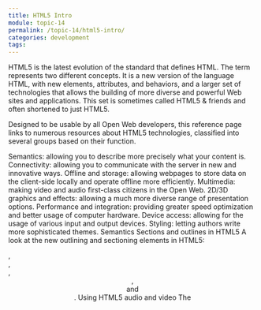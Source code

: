 ```yaml
---
title: HTML5 Intro
module: topic-14
permalink: /topic-14/html5-intro/
categories: development
tags:
---
```


<div class="divider-heading"></div>


HTML5 is the latest evolution of the standard that defines HTML. The term represents two different concepts. It is a new version of the language HTML, with new elements, attributes, and behaviors, and a larger set of technologies that allows the building of more diverse and powerful Web sites and applications. This set is sometimes called HTML5 & friends and often shortened to just HTML5.

Designed to be usable by all Open Web developers, this reference page links to numerous resources about HTML5 technologies, classified into several groups based on their function.

Semantics: allowing you to describe more precisely what your content is.
Connectivity: allowing you to communicate with the server in new and innovative ways.
Offline and storage: allowing webpages to store data on the client-side locally and operate offline more efficiently.
Multimedia: making video and audio first-class citizens in the Open Web.
2D/3D graphics and effects: allowing a much more diverse range of presentation options.
Performance and integration: providing greater speed optimization and better usage of computer hardware.
Device access: allowing for the usage of various input and output devices.
Styling: letting authors write more sophisticated themes.
Semantics
Sections and outlines in HTML5
A look at the new outlining and sectioning elements in HTML5: <section>, <article>, <nav>, <header>, <footer> and <aside>.
Using HTML5 audio and video
The <audio> and <video> elements embed and allow the manipulation of new multimedia content.
Forms improvements
A look at the constraint validation API, several new attributes, new values for the <input> attribute type and the new <output> element.
New semantic elements
Beside sections, media and forms elements, there are numerous new elements, like <mark>, <figure>, <figcaption>, <data>, <time>, <output>, <progress>, or <meter> and <main>, increasing the number of valid HTML5 elements.
Improvement in <iframe>
Using the sandbox and srcdoc attributes, authors can now be precise about the level of security and the wished rendering of an <iframe> element.
MathML
Allows directly embedding mathematical formulas.
Introduction to HTML5
This article introduces how to indicate to the browser that you are using HTML5 in your web design or web application.
HTML5 Reference Guide
Quick-reference HTML5 sheet containing markup generators, code examples and web developer tools. The guide is downloadable for ease of use and access. This page was created with help from the W3C as a quick guide for those who have some basic familiarity and experience using HTML5.
Downloadable HTML5 Guide
A quick guide to HTML5, including the common HTML tags as well as the new HTML5 tags. Downloadable in PDF and PNG formats.
HTML5 Cheat Sheet 
A handy HTML 5 cheat sheet for beginners who want to master HTML 5, its elements, event attributes and compatibility.
Editable HTML5 Cheat Sheet 
A beginner-friendly and editable cheat sheet with HTML5 examples that is aimed at anyone wanting to learn and use HTML5.
HTML5-compliant parser
The parser, which turns the bytes of an HTML document into a DOM, has been extended and now precisely defines the behavior to use in all cases, even when faced with invalid HTML. This leads to far greater predictability and interoperability between HTML5-compliant browsers.
Connectivity
Web Sockets
Allows creating a permanent connection between the page and the server and to exchange non-HTML data through that means.
Server-sent events
Allows a server to push events to a client, rather than the classical paradigm where the server could send data only in response to a client's request.
WebRTC
This technology, where RTC stands for Real-Time Communication, allows connecting to other people and controlling videoconferencing directly in the browser, without the need for a plugin or an external application.
Offline & storage
Offline resources: The application cache
Firefox fully supports the HTML5 offline resource specification. Most others have offline resource support at some level.
Online and offline events
Firefox 3 supports WHATWG online and offline events, which let applications and extensions detect whether or not there's an active Internet connection, as well as to detect when the connection goes up and down.
WHATWG client-side session and persistent storage (aka DOM storage)
Client-side session and persistent storage allows web applications to store structured data on the client side.
IndexedDB
IndexedDB is a web standard for the storage of significant amounts of structured data in the browser and for high performance searches on this data using indexes.
Using files from web applications
Support for the new HTML5 File API has been added to Gecko, making it possible for web applications to access local files selected by the user. This includes support for selecting multiple files using the <input> of type file HTML element's new multiple attribute. There also is FileReader.
Multimedia
Using HTML5 audio and video
The <audio> and <video> elements embed and allow the manipulation of new multimedia content.
WebRTC
This technology, where RTC stands for Real-Time Communication, allows connecting to other people and controlling videoconferencing directly in the browser, without the need for a plugin or an external application.
Track and WebVTT
The <track> element allows subtitles and chapters. WebVTT is a text track format.
2D/3D graphics AND effects
Canvas tutorial
Learn about the new <canvas> element and how to draw graphs and other objects in Firefox.
HTML5 Text API for <canvas> elements
The HTML5 text API is now supported by <canvas> elements.
WebGL
WebGL brings 3D graphics to the Web by introducing an API that closely conforms to OpenGL ES 2.0 that can be used in HTML5 <canvas> elements.
SVG
An XML-based format of vectorial images that can directly be embedded in the HTML.
Performance and Integration
Web Workers
Allows delegation of JavaScript evaluation to background threads, allowing these activities to prevent slowing down interactive events.
XMLHttpRequest level 2
Allows fetching asynchronously some parts of the page, allowing it to display dynamic content, varying according to the time and user actions. This is the technology behind Ajax.
JIT-compiling JavaScript engines
The new generation of JavaScript engines is much more powerful, leading to greater performance.
History API
Allows the manipulation of the browser history. This is especially useful for pages loading interactively new information.
The contentEditable Attribute: Transform your website to a wiki!
HTML5 has standardized the contentEditable attribute. Learn more about this feature.
Drag and drop
The HTML5 drag and drop API allows support for dragging and dropping items within and between web sites. This also provides a simpler API for use by extensions and Mozilla-based applications.
Focus management in HTML
The new HTML5 activeElement and hasFocus attributes are supported.
Web-based protocol handlers
You can now register web applications as protocol handlers using the navigator.registerProtocolHandler() method.
requestAnimationFrame
Allows control of animations rendering to obtain optimal performance.
Fullscreen API
Controls the usage of the whole screen for a Web page or application, without the browser UI displayed.
Pointer Lock API
Allows locking the pointer to the content, so games and similar applications don't lose focus when the pointer reaches the window limit.
Online and offline events
In order to build a good offline-capable web application, you need to know when your application is actually offline. Incidentally, you also need to know when your application has returned to an online status again.
Device access
Using the Camera API
Allows using, manipulating, and storing an image from the computer's camera.
Touch events
Handlers to react to events created by a user pressing touch screens.
Using geolocation
Let browsers locate the position of the user using geolocation.
Detecting device orientation
Get the information when the device on which the browser runs changes orientation. This can be used as an input device (e.g., to make games that react to the position of the device) or to adapt the layout of a page to the orientation of the screen (portrait or landscape).
Pointer Lock API
Allows locking the pointer to the content, so games and similar application don't lose focus when the pointer reaches the window limit.
Styling
CSS has been extended to be able to style elements in a much more complex way. This is often referred as CSS3, though CSS is not a monolithic specification any more and the different modules are not all at level 3: some are at level 1 and others at level 4, with all the intermediate levels covered.

New background styling features
It is now possible to put shadows on elements using box-shadow, multiple backgrounds, and CSS filters. You can learn more about these by reading Advanced box effects.
More fancy borders
Not only it is now possible to use images to style borders, using border-image and its associated longhand properties, but rounded borders are supported via the border-radius property.
Animating your style
Using CSS Transitions to animate between different states or using CSS Animations to animate parts of the page without a triggering event, you can now control mobile elements on your page.
Typography improvement
Authors have better control to reach better typography. They can control text-overflow and hyphenation, but also can add a shadow to it or control more precisely its decorations. Custom typefaces can be downloaded and applied thanks to the new @font-face at-rule.
New presentational layouts
In order to improve the flexibility of designs, two new layouts have been added: the CSS multi-column layouts and CSS flexible box layout.
